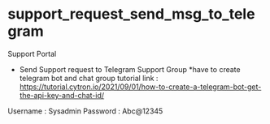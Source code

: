 # support_request_send_msg_to_telegram
Support Portal
- Send Support request to Telegram Support Group *have to create telegram bot and chat group
tutorial link : https://tutorial.cytron.io/2021/09/01/how-to-create-a-telegram-bot-get-the-api-key-and-chat-id/

Username : Sysadmin Password : Abc@12345
